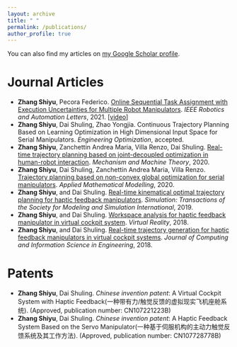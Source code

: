 ```yaml
---
layout: archive
title: " "
permalink: /publications/
author_profile: true
---
```


You can also find my articles on [my Google Scholar profile](https://scholar.google.com/citations?user=j2Vd5HEAAAAJ).


<!--
{% if author.googlescholar %}
  You can also find my articles on <u><a href="{{author.googlescholar}}">my Google Scholar profile</a>.</u>
{% endif %}

{% include base_path %}

{% for post in site.publications reversed %}
  {% include archive-single.html %}
{% endfor %}
-->


Journal Articles
======
 - **Zhang Shiyu**, Pecora Federico. [Online Sequential Task Assignment with
   Execution Uncertainties for Multiple Robot Manipulators](https://ieeexplore.ieee.org/stamp/stamp.jsp?arnumber=9468904). *IEEE
   Robotics and Automation Letters*, 2021. [[video](https://youtu.be/8s8kcXHJHM8)]
 - **Zhang Shiyu**, Dai Shuling, Zhao Yongjia. Continuous Trajectory
   Planning Based on Learning Optimization in High Dimensional Input
   Space for Serial Manipulators. *Engineering Optimization*, accepted.
 - **Zhang Shiyu**, Zanchettin Andrea Maria, Villa Renzo, Dai Shuling.
   [Real-time trajectory planning based on joint-decoupled optimization
   in human-robot interaction](https://www.sciencedirect.com/science/article/pii/S0094114X19313849). *Mechanism and Machine Theory*, 2020.
 - **Zhang Shiyu**, Dai Shuling, Zanchettin Andrea Maria, Villa Renzo.
   [Trajectory planning based on non-convex global optimization for
   serial manipulators](https://www.sciencedirect.com/science/article/pii/S0307904X2030130X). *Applied Mathematical Modelling*, 2020.
 - **Zhang Shiyu**, and Dai Shuling. [Real-time kinematical optimal
   trajectory planning for haptic feedback manipulators](https://journals.sagepub.com/doi/pdf/10.1177/0037549718815755). *Simulation: Transactions of the Society for Modeling and Simulation International*, 2019.
 - **Zhang Shiyu**, and Dai Shuling. [Workspace analysis for haptic feedback
   manipulator in virtual cockpit system](https://link.springer.com/article/10.1007/s10055-017-0327-y). *Virtual Reality*, 2018.
 - **Zhang Shiyu**, and Dai Shuling. [Real-time trajectory generation for
   haptic feedback manipulators in virtual cockpit systems](https://doi.org/10.1115/1.4041166). *Journal of
   Computing and Information Science in Engineering*, 2018.

   
Patents
======
 - **Zhang Shiyu**, Dai Shuling. *Chinese invention patent*: A Virtual Cockpit
   System with Haptic Feedback(一种带有力/触觉反馈的虚拟现实飞机座舱系统). (Approved, publication number:
   CN107221223B)
 - **Zhang Shiyu**, Dai Shuling. *Chinese invention patent*: A Haptic Feedback
   System Based on the Servo Manipulator(一种基于伺服机构的主动力触觉反馈系统及其工作方法). (Approved, publication number:
   CN107728778B)
